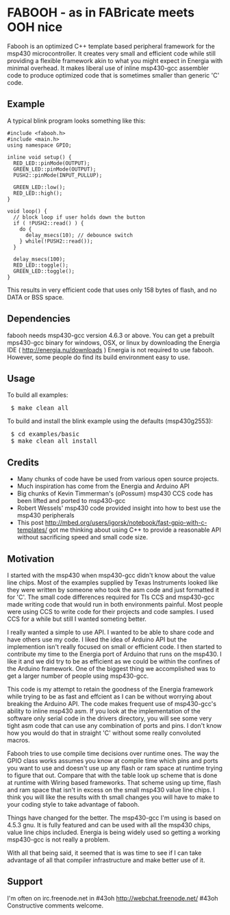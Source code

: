 FABOOH - as in FABricate meets OOH nice
========================================
Fabooh is an optimized C++ template based peripheral framework for the
msp430 microcontroller.  It creates very small and efficient code while
still providing a flexible framework akin to what you might expect in
Energia with minimal overhead.  It makes liberal use of inline
msp430-gcc assembler code to produce optimized code that is sometimes
smaller than generic 'C' code.

Example
-------
A typical blink program looks something like this:

<pre>
<code>#include &lt;fabooh.h>
#include &lt;main.h>
using namespace GPIO;

inline void setup() {
  RED_LED::pinMode(OUTPUT);
  GREEN_LED::pinMode(OUTPUT);
  PUSH2::pinMode(INPUT_PULLUP);
  
  GREEN_LED::low();
  RED_LED::high();
}

void loop() {
  // block loop if user holds down the button
  if ( !PUSH2::read() ) {
    do {
      delay_msecs(10); // debounce switch
    } while(!PUSH2::read());
  }
  
  delay_msecs(100);
  RED_LED::toggle();
  GREEN_LED::toggle();
}</code>
</pre>

This results in very efficient code that uses only 158 bytes of flash, and no DATA or BSS space.

Dependencies
------------

fabooh needs msp430-gcc version 4.6.3 or above. You can get a prebuilt mps430-gcc
binary for windows, OSX, or linux by downloading the Energia IDE ( http://energia.nu/downloads )
Energia is not required to use fabooh. However, some people do find its build environment easy
to use.

Usage
-----

To build all examples:
<pre>
 $ make clean all 
</pre>

To build and install the blink example using the defaults (msp430g2553):
<pre>
 $ cd examples/basic 
 $ make clean all install
</pre>

Credits
-------

* Many chunks of code have be used from various open source projects.
* Much inspiration has come from the Energia and Arduino API
* Big chunks of Kevin Timmerman's (oPossum) msp430 CCS code has been lifted and ported to msp430-gcc
* Robert Wessels' msp430 code provided insight into how to best use the msp430 peripherals
* This post http://mbed.org/users/igorsk/notebook/fast-gpio-with-c-templates/ got me thinking about
using C++ to provide a reasonable API without sacrificing speed and small code size.

Motivation
----------
I started with the msp430 when msp430-gcc didn't know about the value line chips. Most
of the examples supplied by Texas Instruments looked like they were written by someone
who took the asm code and just formatted it for 'C'. The small code differences required
for TIs CCS and msp430-gcc made writing code that would run in both environments
painful. Most people were using CCS to write code for their projects and code samples.
I used CCS for a while but still I wanted someting better.  

I really wanted a simple to use API. I wanted to be able to share code and have others
use my code. I liked the idea of Arduino API but the implemention isn't really focused
on small or efficient code.  I then started to contribute my time to the Energia port
of Arduino that runs on the msp430. I like it and we did try to be as efficient as we
could be within the confines of the Arduino framework.  One of the biggest thing we
accomplished was to get a larger number of people using msp430-gcc.

This code is my attempt to retain the goodness of the Energia framework while trying
to be as fast and effcient as I can be without worrying about breaking the Arduino
API.  The code makes frequent use of msp430-gcc's ability to inline msp430 asm. If you
look at the implementation of the software only serial code in the drivers directory,
you will see some very tight asm code that can use any combination of ports and pins.
I don't know how you would do that in straight 'C' without some really convoluted
macros.

Fabooh tries to use compile time decisions over runtime ones. The way the GPIO class
works assumes you know at compile time which pins and ports you want to use and
doesn't use up any flash or ram space at runtime trying to figure that out.
Compare that with the table look up scheme that is done at runtime with Wiring based
frameworks. That scheme using up time, flash and ram space that isn't in excess on
the small msp430 value line chips.  I think you will like the results with th
small changes you will have to make to your coding style to take advantage of fabooh.

Things have changed for the better. The msp430-gcc I'm using is based on 4.5.3 gnu. It
is fully featured and can be used with all the msp430 chips, value line chips included. 
Energia is being widely used so getting a working msp430-gcc is not really a problem.

With all that being said, it seemed that is was time to see if I can take advantage
of all that compiler infrastructure and make better use of it. 

Support
-------
I'm often on irc.freenode.net in #43oh  http://webchat.freenode.net/ #43oh  Constructive
comments welcome.
